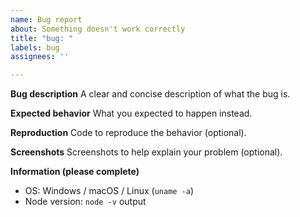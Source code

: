 ```yaml
---
name: Bug report
about: Something doesn't work correctly
title: "bug: "
labels: bug
assignees: ''

---
```


**Bug description** A clear and concise description of what the bug is.

**Expected behavior** What you expected to happen instead.

**Reproduction** Code to reproduce the behavior (optional).

**Screenshots** Screenshots to help explain your problem (optional).

**Information (please complete)**

- OS: Windows / macOS / Linux (`uname -a`)
- Node version: `node -v` output
